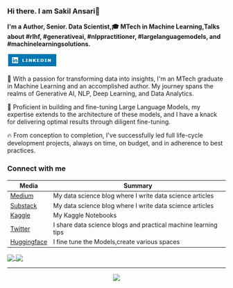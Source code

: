 ### Hi there. I am Sakil Ansari👋
 **I'm a Author, Senior. Data Scientist,🎓 MTech in Machine Learning,Talks about #rlhf, #generativeai, #nlppractitioner, #largelanguagemodels, and #machinelearningsolutions.**


[![LinkedIn](linkedin1.JPG)](https://www.linkedin.com/in/sakilansari/)

🚀 With a passion for transforming data into insights, I'm an MTech graduate in Machine Learning and an accomplished author. My journey spans the realms of Generative AI, NLP, Deep Learning, and Data Analytics.


🔧 Proficient in building and fine-tuning Large Language Models, my expertise extends to the architecture of these models, and I have a knack for delivering optimal results through diligent fine-tuning.


🔥 From conception to completion, I've successfully led full life-cycle development projects, always on time, on budget, and in adherence to best practices.


### Connect with me
|  Media |  Summary |
| ------------ | ------------ |
| [Medium](https://sakilansari4.medium.com/ "Medium")  |   My data science blog where I write data science articles|
| [Substack](https://sakil.substack.com/ "Substack") |  My data science blog where I write data science articles |
| [Kaggle](https://www.kaggle.com/sakilansari "Kaggle")  | My Kaggle Notebooks  |
| [Twitter](https://twitter.com/SakilAnsari94 "Twitter") | I share data science blogs and practical machine learning tips  |
|[Huggingface](https://huggingface.co/Sakil "Huggingface")| I fine tune the Models,create various spaces   |

<a href="https://github.com/Sakil786/github-readme-stats">
  <img height=200 align="center" src="https://github-readme-stats.vercel.app/api?username=Sakil786&show_icons=true&theme=radical" />
</a>
<a href="https://github.com/Sakil786/github-readme-stats">
  <img height=200 align="center" src="https://github-readme-stats.vercel.app/api/top-langs/?username=Sakil786&hide_progress=False" />
</a>

------------
  <div align="center">
        <a href="https://git.io/streak-stats" >
            <img src="https://streak-stats.demolab.com/?user=Sakil786&theme=dark"  />
        </a>
    </div>
<!-- ![Top Langs](https://github-readme-stats.vercel.app/api/top-langs/?username=Sakil786&hide_progress=False) -->



